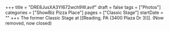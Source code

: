 +++
title = "DRE8JusXA3YI672wch9W.avif"
draft = false
tags = ["Photos"]
categories = ["ShowBiz Pizza Place"]
pages = ["Classic Stage"]
startDate = ""
+++
The former Classic Stage at [[Reading, PA (3400 Plaza Dr 3)]]. (Now removed, now closed)
